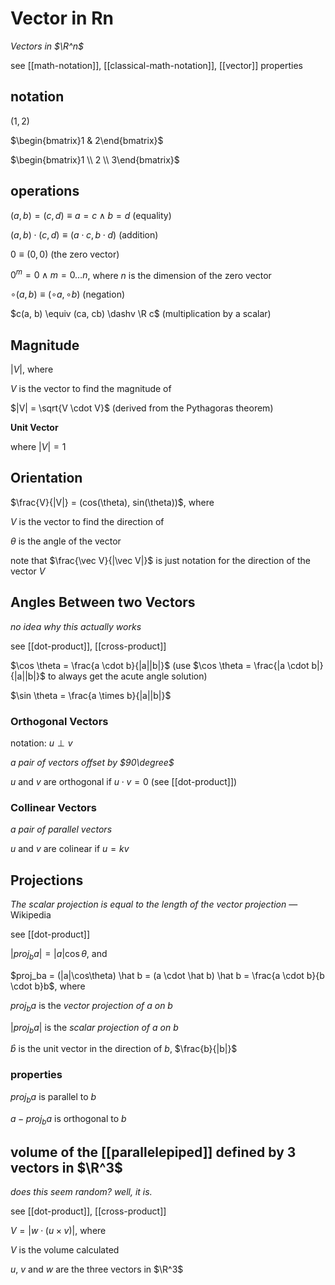 # Vector in Rn

_Vectors in $\R^n$_

see [[math-notation]], [[classical-math-notation]], [[vector]] properties

## notation

$(1, 2)$

$\begin{bmatrix}1 & 2\end{bmatrix}$

$\begin{bmatrix}1 \\ 2 \\ 3\end{bmatrix}$

## operations

$(a, b) = (c, d) \equiv a = c \land b = d$ (equality)

$(a, b) \cdot (c, d) \equiv (a \cdot c, b \cdot d)$ (addition)

$0 \equiv (0, 0)$ (the zero vector)

$0^m = 0 \land m = 0 \dots n$, where $n$ is the dimension of the zero vector

$\circ(a, b) \equiv (\circ a, \circ b)$ (negation)

$c(a, b) \equiv (ca, cb) \dashv \R c$ (multiplication by a scalar)

## Magnitude

$|V|$, where

$V$ is the vector to find the magnitude of

$|V| = \sqrt{V \cdot V}$ (derived from the Pythagoras theorem)

**Unit Vector**

where $|V| = 1$

## Orientation

$\frac{V}{|V|} = (cos(\theta), sin(\theta))$, where

$V$ is the vector to find the direction of

$\theta$ is the angle of the vector

note that $\frac{\vec V}{|\vec V|}$ is just notation for the direction of the vector $V$

## Angles Between two Vectors

_no idea why this actually works_

see [[dot-product]], [[cross-product]]

$\cos \theta = \frac{a \cdot b}{|a||b|}$ (use $\cos \theta = \frac{|a \cdot b|}{|a||b|}$ to always get the acute angle solution)

$\sin \theta = \frac{a \times b}{|a||b|}$

### Orthogonal Vectors

notation: $u \perp v$

_a pair of vectors offset by $90\degree$_

$u$ and $v$ are orthogonal if $u \cdot v = 0$ (see [[dot-product]])

### Collinear Vectors

_a pair of parallel vectors_

$u$ and $v$ are colinear if $u = kv$

## Projections

_The scalar projection is equal to the length of the vector projection_ &mdash; Wikipedia

see [[dot-product]]

$|proj_ba| = |a|\cos\theta$, and

$proj_ba = (|a|\cos\theta) \hat b = (a \cdot \hat b) \hat b =   \frac{a \cdot b}{b \cdot b}b$, where

$proj_ba$ is the _vector projection of $a$ on $b$_

$|proj_ba|$ is the _scalar projection of $a$ on $b$_

$\hat b$ is the unit vector in the direction of $b$, $\frac{b}{|b|}$

### properties

$proj_ba$ is parallel to $b$

$a - proj_ba$ is orthogonal to $b$

## volume of the [[parallelepiped]] defined by 3 vectors in $\R^3$

_does this seem random? well, it is._

see [[dot-product]], [[cross-product]]

$V = |w \cdot (u \times v)|$, where

$V$ is the volume calculated

$u$, $v$ and $w$ are the three vectors in $\R^3$
